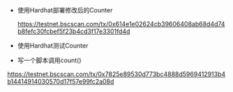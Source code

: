 * 使用Hardhat部署修改后的Counter

  https://testnet.bscscan.com/tx/0x614e1e02624cb39606408ab68d4d74b8fefc30fcbef5f23b4cd3f17e3301fd4d

* 使用Hardhat测试Counter

* 写一个脚本调用count()

https://testnet.bscscan.com/tx/0x7825e89530d773bc4888d5969412913b4b14414914030570d17f57e99fc2a08d